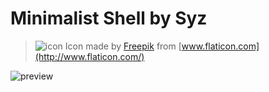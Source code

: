 # Minimalist Shell by Syz

>![icon](http://i.imgur.com/o6QIqAK.png) Icon made by [Freepik](http://www.freepik.com/) from [www.flaticon.com](http://www.flaticon.com/)

![preview](http://i.imgur.com/KnzHkr9.jpg)
